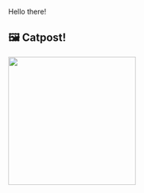 Hello there!



## 🖼️ Catpost!

<sub>
    <img src="https://cdn2.thecatapi.com/images/2cb.jpg" height="256">
</sub>

